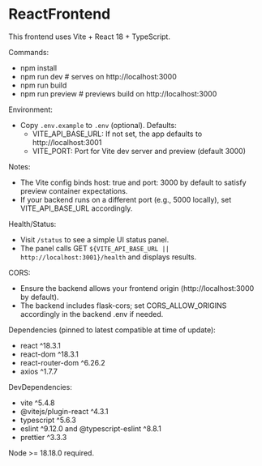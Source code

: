 # ReactFrontend

This frontend uses Vite + React 18 + TypeScript.

Commands:
- npm install
- npm run dev       # serves on http://localhost:3000
- npm run build
- npm run preview   # previews build on http://localhost:3000

Environment:
- Copy `.env.example` to `.env` (optional). Defaults:
  - VITE_API_BASE_URL: If not set, the app defaults to http://localhost:3001
  - VITE_PORT: Port for Vite dev server and preview (default 3000)

Notes:
- The Vite config binds host: true and port: 3000 by default to satisfy preview container expectations.
- If your backend runs on a different port (e.g., 5000 locally), set VITE_API_BASE_URL accordingly.

Health/Status:
- Visit `/status` to see a simple UI status panel.
- The panel calls GET `${VITE_API_BASE_URL || http://localhost:3001}/health` and displays results.

CORS:
- Ensure the backend allows your frontend origin (http://localhost:3000 by default).
- The backend includes flask-cors; set CORS_ALLOW_ORIGINS accordingly in the backend .env if needed.

Dependencies (pinned to latest compatible at time of update):
- react ^18.3.1
- react-dom ^18.3.1
- react-router-dom ^6.26.2
- axios ^1.7.7

DevDependencies:
- vite ^5.4.8
- @vitejs/plugin-react ^4.3.1
- typescript ^5.6.3
- eslint ^9.12.0 and @typescript-eslint ^8.8.1
- prettier ^3.3.3

Node >= 18.18.0 required.
